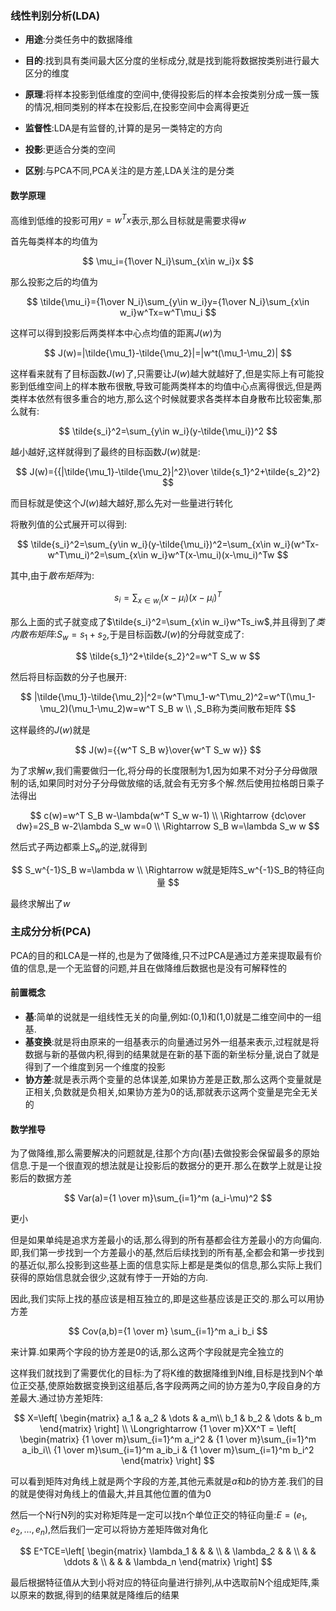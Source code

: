 ### 线性判别分析(LDA)

- **用途**:分类任务中的数据降维

- **目的**:找到具有类间最大区分度的坐标成分,就是找到能将数据按类别进行最大区分的维度

- **原理**:将样本投影到低维度的空间中,使得投影后的样本会按类别分成一簇一簇的情况,相同类别的样本在投影后,在投影空间中会离得更近

- **监督性**:LDA是有监督的,计算的是另一类特定的方向

- **投影**:更适合分类的空间
- **区别**:与PCA不同,PCA关注的是方差,LDA关注的是分类

#### 数学原理

高维到低维的投影可用$y=w^Tx$表示,那么目标就是需要求得$w$

首先每类样本的均值为

$$
\mu_i={1\over N_i}\sum_{x\in w_i}x
$$

那么投影之后的均值为

$$
\tilde{\mu_i}={1\over N_i}\sum_{y\in w_i}y={1\over N_i}\sum_{x\in w_i}w^Tx=w^T\mu_i
$$

这样可以得到投影后两类样本中心点均值的距离$J(w)$为

$$
J(w)=|\tilde{\mu_1}-\tilde{\mu_2}|=|w^t(\mu_1-\mu_2)|
$$

这样看来就有了目标函数$J(w)$了,只需要让$J(w)$越大就越好了,但是实际上有可能投影到低维空间上的样本散布很散,导致可能两类样本的均值中心点离得很远,但是两类样本依然有很多重合的地方,那么这个时候就要求各类样本自身散布比较密集,那么就有:

$$
\tilde{s_i}^2=\sum_{y\in w_i}(y-\tilde{\mu_i})^2
$$

越小越好,这样就得到了最终的目标函数$J(w)$就是:

$$
J(w)={{|\tilde{\mu_1}-\tilde{\mu_2}|^2}\over \tilde{s_1}^2+\tilde{s_2}^2}
$$

而目标就是使这个$J(w)$越大越好,那么先对一些量进行转化

将散列值的公式展开可以得到:

$$
\tilde{s_i}^2=\sum_{y\in w_i}(y-\tilde{\mu_i})^2=\sum_{x\in w_i}(w^Tx-w^T\mu_i)^2=\sum_{x\in w_i}w^T(x-\mu_i)(x-\mu_i)^Tw
$$

其中,由于*散布矩阵*为:

$$
s_i=\sum_{x\in w_i}(x-\mu_i)(x-\mu_i)^T
$$

那么上面的式子就变成了$\tilde{s_i}^2=\sum_{x\in w_i}w^Ts_iw$,并且得到了*类内散布矩阵*:$S_w=s_1+s_2$,于是目标函数$J(w)$的分母就变成了:

$$
\tilde{s_1}^2+\tilde{s_2}^2=w^T S_w w
$$

然后将目标函数的分子也展开:

$$
|\tilde{\mu_1}-\tilde{\mu_2}|^2=(w^T\mu_1-w^T\mu_2)^2=w^T(\mu_1-\mu_2)(\mu_1-\mu_2)w=w^T S_B w \\
,S_B称为类间散布矩阵
$$

这样最终的$J(w)$就是

$$
J(w)={{w^T S_B w}\over{w^T S_w w}}
$$

为了求解$w$,我们需要做归一化,将分母的长度限制为1,因为如果不对分子分母做限制的话,如果同时对分子分母做放缩的话,就会有无穷多个解.然后使用拉格朗日乘子法得出

$$
c(w)=w^T S_B w-\lambda(w^T S_w w-1) \\
\Rightarrow {dc\over dw}=2S_B w-2\lambda S_w w=0 \\
\Rightarrow S_B w=\lambda S_w w
$$

然后式子两边都乘上$S_w$的逆,就得到

$$
S_w^{-1}S_B w=\lambda w \\ 
\Rightarrow w就是矩阵S_w^{-1}S_B的特征向量
$$

最终求解出了$w$

### 主成分分析(PCA)

PCA的目的和LCA是一样的,也是为了做降维,只不过PCA是通过方差来提取最有价值的信息,是一个无监督的问题,并且在做降维后数据也是没有可解释性的

#### 前置概念

- **基**:简单的说就是一组线性无关的向量,例如:(0,1)和(1,0)就是二维空间中的一组基.
- **基变换**:就是将由原来的一组基表示的向量通过另外一组基来表示,过程就是将数据与新的基做内积,得到的结果就是在新的基下面的新坐标分量,说白了就是得到了一个维度到另一个维度的投影
- **协方差**:就是表示两个变量的总体误差,如果协方差是正数,那么这两个变量就是正相关,负数就是负相关,如果协方差为0的话,那就表示这两个变量是完全无关的

#### 数学推导

为了做降维,那么需要解决的问题就是,往那个方向(基)去做投影会保留最多的原始信息.于是一个很直观的想法就是让投影后的数据分的更开.那么在数学上就是让投影后的数据方差

$$
Var(a)={1 \over m}\sum_{i=1}^m (a_i-\mu)^2
$$

更小

但是如果单纯是追求方差最小的话,那么得到的所有基都会往方差最小的方向偏向.即,我们第一步找到一个方差最小的基,然后后续找到的所有基,全都会和第一步找到的基近似,那么投影到这些基上面的信息实际上都是是类似的信息,那么实际上我们获得的原始信息就会很少,这就有悖于一开始的方向.

因此,我们实际上找的基应该是相互独立的,即是这些基应该是正交的.那么可以用协方差

$$
Cov(a,b)={1 \over m} \sum_{i=1}^m a_i b_i
$$

来计算.如果两个字段的协方差是0的话,那么这两个字段就是完全独立的

这样我们就找到了需要优化的目标:为了将K维的数据降维到N维,目标是找到N个单位正交基,使原始数据变换到这组基后,各字段两两之间的协方差为0,字段自身的方差最大.通过协方差矩阵:

$$
X=\left[
\begin{matrix}
a_1 & a_2 & \dots & a_m\\
b_1 & b_2 & \dots & b_m
\end{matrix}
\right] \\
\Longrightarrow {1 \over m}XX^T =
\left[
\begin{matrix}
{1 \over m}\sum_{i=1}^m a_i^2 & {1 \over m}\sum_{i=1}^m a_ib_i\\
{1 \over m}\sum_{i=1}^m a_ib_i & {1 \over m}\sum_{i=1}^m b_i^2
\end{matrix}
\right]
$$

可以看到矩阵对角线上就是两个字段的方差,其他元素就是$a$和$b$的协方差.我们的目的就是使得对角线上的值最大,并且其他位置的值为0

然后一个N行N列的实对称矩阵是一定可以找n个单位正交的特征向量:$E=(e_1,e_2,\dots,e_n)$,然后我们一定可以将协方差矩阵做对角化

$$
E^TCE=\left[
\begin{matrix}
\lambda_1 &  &  & \\
  & \lambda_2 &  & \\
  &  & \ddots & \\
  &  &  & \lambda_n
\end{matrix}
\right]
$$

最后根据特征值从大到小将对应的特征向量进行排列,从中选取前N个组成矩阵,乘以原来的数据,得到的结果就是降维后的结果
